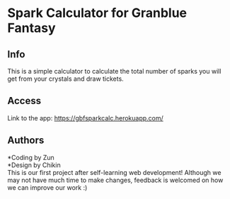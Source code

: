 # Spark Calculator for Granblue Fantasy

## Info
This is a simple calculator to calculate the total number of sparks you will get from your crystals and draw tickets.

## Access
Link to the app: https://gbfsparkcalc.herokuapp.com/

## Authors
*Coding by Zun <br>
*Design by Chikin <br>
This is our first project after self-learning web development! Although we may not have much time to make changes, feedback is welcomed on how we can improve our work :) 